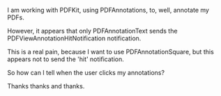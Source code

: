 

I am working with PDFKit, using PDFAnnotations, to, well, annotate my PDFs.

However, it appears that only PDFAnnotationText sends the PDFViewAnnotationHitNotification notification.

This is a real pain, because I want to use PDFAnnotationSquare, but this appears not to send the 'hit' notification. 

So how can I tell when the user clicks my annotations?

Thanks thanks and thanks.
